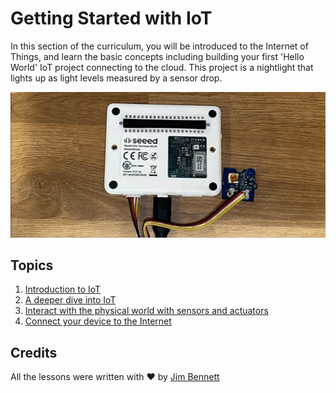 # Getting Started with IoT

In this section of the curriculum, you will be introduced to the Internet of Things, and learn the basic concepts including building your first 'Hello World' IoT project connecting to the cloud. This project is a nightlight that lights up as light levels measured by a sensor drop.

![The LED connected to the WIO turning on and off as the light level changes](../images/wio-running-assignment-1-1.gif)

## Topics

1. [Introduction to IoT](lessons/1-introduction-to-iot/README.md)
1. [A deeper dive into IoT](lessons/2-deeper-dive/README.md)
1. [Interact with the physical world with sensors and actuators](lessons/3-sensors-and-actuators/README.md)
1. [Connect your device to the Internet](lessons/4-connect-internet/README.md)

## Credits

All the lessons were written with ♥️ by [Jim Bennett](https://GitHub.com/JimBobBennett)
